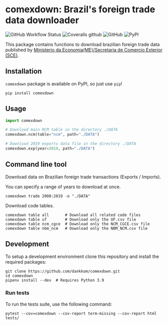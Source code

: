 # comexdown: Brazil's foreign trade data downloader

![GitHub Workflow Status](https://img.shields.io/github/workflow/status/dankkom/comexdown/tests?style=flat-square) ![Coveralls github](https://img.shields.io/coveralls/github/dankkom/comexdown?style=flat-square) ![GitHub](https://img.shields.io/github/license/dankkom/comexdown?style=flat-square) ![PyPI](https://img.shields.io/pypi/v/comexdown?style=flat-square)

This package contains functions to download brazilian foreign trade data
published by [Ministerio da Economia(ME)/Secretaria de Comercio Exterior (SCE)][1].

## Installation

`comexdown` package is available on PyPI, so just use `pip`!

```shell
pip install comexdown
```

## Usage

```python
import comexdown

# Download main NCM table in the directory ./DATA
comexdown.ncm(table="ncm", path="./DATA")

# Download 2019 exports data file in the directory ./DATA
comexdown.exp(year=2019, path="./DATA")
```

## Command line tool

Download data on Brazilian foreign trade transactions (Exports / Imports).

You can specify a range of years to download at once.

```
comexdown trade 2008:2019 -o "./DATA"
```

Download code tables.

```shell
comexdown table all       # Download all related code files
comexdown table uf        # Download only the UF.csv file
comexdown table ncm_cgce  # Download only the NCM_CGCE.csv file
comexdown table nbm_ncm   # Download only the NBM_NCM.csv file
```

## Development

To setup a development environment clone this repository and install the required packages:

```shell
git clone https://github.com/dankkom/comexdown.git
cd comexdown
pipenv install --dev  # Requires Python 3.9
```

### Run tests

To run the tests suite, use the following command:

```shell
pytest --cov=comexdown --cov-report term-missing --cov-report html tests/
```

[1]: http://www.mdic.gov.br/index.php/comercio-exterior/estatisticas-de-comercio-exterior/base-de-dados-do-comercio-exterior-brasileiro-arquivos-para-download
